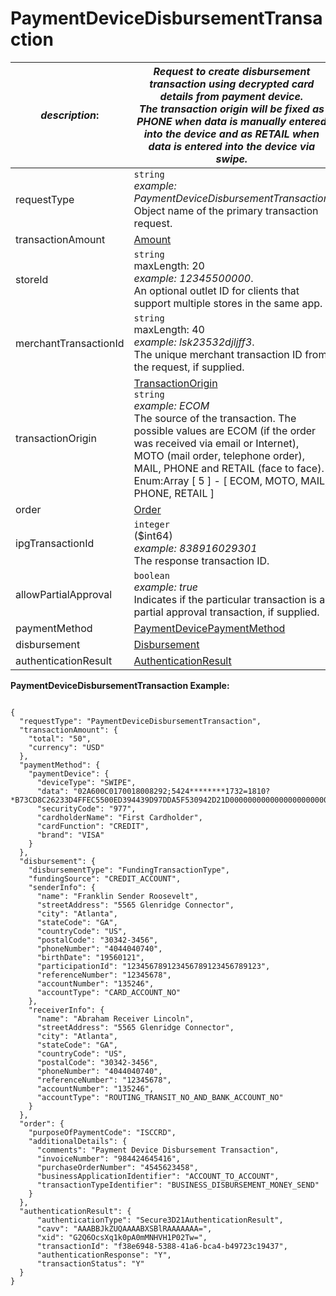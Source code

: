
# PaymentDeviceDisbursementTransaction

| *description*:   | *Request to create disbursement transaction using decrypted card details from payment device.  <br/> The transaction origin will be fixed as PHONE when data is manually entered into the device and as RETAIL when data is entered into the device via swipe.*|
|----|----|
| requestType |    ``` string ```  <br/>  *example: PaymentDeviceDisbursementTransaction* <br/> Object name of the primary transaction request.|
| transactionAmount | [Amount](?path=docs/schemas-md/Amount.md)|
| storeId |    ``` string ```  <br/> maxLength: 20  <br/> *example: 12345500000*.  <br/> An optional outlet ID for clients that support multiple stores in the same app.|
| merchantTransactionId |    ``` string ```  <br/> maxLength: 40  <br/> *example: lsk23532djljff3*.  <br/> The unique merchant transaction ID from the request, if supplied.|
| transactionOrigin |  [TransactionOrigin](?path=docs/schemas-md/TransactionOrigin.md)  <br/>  ``` string ```   <br/> *example: ECOM*  <br/> The source of the transaction. The possible values are ECOM (if the order was received via email or Internet), MOTO (mail order, telephone order), MAIL, PHONE and RETAIL (face to face).  <br/> Enum:Array [ 5 ] - [ ECOM, MOTO, MAIL, PHONE, RETAIL ]|
| order | [Order](?path=docs/schemas-md/Order.md)|
| ipgTransactionId |    ``` integer ```  <br/>  ($int64)  <br/>  *example: 838916029301* <br/> The response transaction ID.|
| allowPartialApproval |    ``` boolean ```  <br/>  *example: true* <br/> Indicates if the particular transaction is a partial approval transaction, if supplied.|
| paymentMethod | [PaymentDevicePaymentMethod](?path=docs/schemas-md/PaymentDevicePaymentMethod.md)|
| disbursement | [Disbursement](?path=docs/schemas-md/Disbursement.md)|
| authenticationResult | [AuthenticationResult](?path=docs/schemas-md/AuthenticationResult.md)| 

**PaymentDeviceDisbursementTransaction Example:**

```{r}

{
  "requestType": "PaymentDeviceDisbursementTransaction",
  "transactionAmount": {
    "total": "50",
    "currency": "USD"
  },
  "paymentMethod": {
    "paymentDevice": {
      "deviceType": "SWIPE",
      "data": "02A600C0170018008292;5424********1732=1810?*B73CD8C26233D4FFEC5500ED394439D97DDA5F530942D21D0000000000000000000000000000000000000000363434543035353734326299492410027300000260DC03",
      "securityCode": "977",
      "cardholderName": "First Cardholder",
      "cardFunction": "CREDIT",
      "brand": "VISA"
    }
  },
  "disbursement": {
    "disbursementType": "FundingTransactionType",
    "fundingSource": "CREDIT_ACCOUNT",
    "senderInfo": {
      "name": "Franklin Sender Roosevelt",
      "streetAddress": "5565 Glenridge Connector",
      "city": "Atlanta",
      "stateCode": "GA",
      "countryCode": "US",
      "postalCode": "30342-3456",
      "phoneNumber": "4044040740",
      "birthDate": "19560121",
      "participationId": "123456789123456789123456789123",
      "referenceNumber": "12345678",
      "accountNumber": "135246",
      "accountType": "CARD_ACCOUNT_NO"
    },
    "receiverInfo": {
      "name": "Abraham Receiver Lincoln",
      "streetAddress": "5565 Glenridge Connector",
      "city": "Atlanta",
      "stateCode": "GA",
      "countryCode": "US",
      "postalCode": "30342-3456",
      "phoneNumber": "4044040740",
      "referenceNumber": "12345678",
      "accountNumber": "135246",
      "accountType": "ROUTING_TRANSIT_NO_AND_BANK_ACCOUNT_NO"
    }
  },
  "order": {
    "purposeOfPaymentCode": "ISCCRD",
    "additionalDetails": {
      "comments": "Payment Device Disbursement Transaction",
      "invoiceNumber": "984424645416",
      "purchaseOrderNumber": "4545623458",
      "businessApplicationIdentifier": "ACCOUNT_TO_ACCOUNT",
      "transactionTypeIdentifier": "BUSINESS_DISBURSEMENT_MONEY_SEND"
    }
  },
  "authenticationResult": {
      "authenticationType": "Secure3D21AuthenticationResult",
      "cavv": "AAABBJkZUQAAAABXSBlRAAAAAAA=",
      "xid": "G2Q6OcsXq1k0pA0mMNHVH1P02Tw=",
      "transactionId": "f38e6948-5388-41a6-bca4-b49723c19437",
      "authenticationResponse": "Y",
      "transactionStatus": "Y"
  }
}
```  

  

